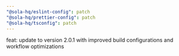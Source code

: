 ```yaml
---
"@sola-hq/eslint-config": patch
"@sola-hq/prettier-config": patch
"@sola-hq/tsconfig": patch
---
```


feat: update to version 2.0.1 with improved build configurations and workflow optimizations
